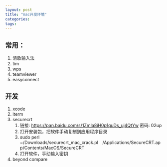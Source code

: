 ```yaml
---
layout: post
title: "mac开发环境"
categories:
tags:
---
```


## 常用：

1. 清歌输入法
2. tim
3. wps
4. teamviewer
5. easyconnect

## 开发

1. xcode
2. iterm
3. securecrt
    1. 链接: https://pan.baidu.com/s/1ZmIa8iH0p1quDs_uj4QtYw  密码: 02up
    2. 打开安装包，把软件手动复制到应用程序目录
    3. sudo perl ~/Downloads/securecrt_mac_crack.pl /Applications/SecureCRT.app/Contents/MacOS/SecureCRT
    4. 打开软件，手动输入密钥
4. beyond compare

